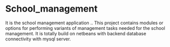 # School_management
It is  the school management application ..
This project contains modules or options for performing variants of management tasks needed for the school management.
It is totally build on netbeans with backend database connectivity with mysql server.



